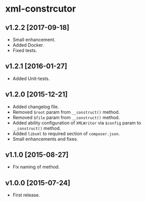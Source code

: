 xml-constrcutor
===============

v1.2.2 [2017-09-18]
-------------------

- Small enhancement.
- Added Docker.
- Fixed tests.

v1.2.1 [2016-01-27]
-------------------

- Added Unit-tests.

v1.2.0 [2015-12-21]
-------------------

- Added changelog file.
- Removed `$root` param from `__construct()` method. 
- Removed `$file` param from `__construct()` method.
- Added ability configuration of `XMLWriter` via `$config` param to `__construct()`
method. 
- Added `libxml` to required section of `composer.json`.
- Small enhancements and fixes.

v1.1.0 [2015-08-27]
-------------------

- Fix naming of method.


v1.0.0 [2015-07-24]
-------------------

- First release.
